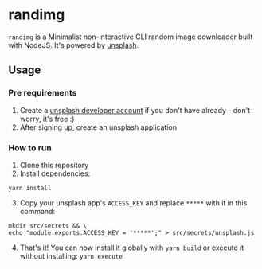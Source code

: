 # randimg

`randimg` is a Minimalist non-interactive CLI random image downloader built with NodeJS. It's powered by [unsplash](https://unsplash.com).

## Usage

### Pre requirements

1. Create a [unsplash developer account](https://unsplash.com/developers) if you don't have already - don't worry, it's free :)
2. After signing up, create an unsplash application

### How to run

1. Clone this repository
2. Install dependencies:

```
yarn install
```

3. Copy your unsplash app's `ACCESS_KEY` and replace `*****` with it in this command:

```
mkdir src/secrets && \
echo "module.exports.ACCESS_KEY = '*****';" > src/secrets/unsplash.js
```

4. That's it! You can now install it globally with `yarn build` or execute it without installing: `yarn execute`
